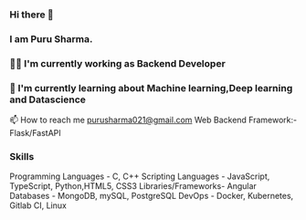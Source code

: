 ### Hi there 👋
### I am Puru Sharma.
### 👨‍🚀 I'm currently working as Backend Developer
### 🌱 I'm currently learning about Machine learning,Deep learning and Datascience
📫 How to reach me purusharma021@gmail.com
Web Backend Framework:- Flask/FastAPI

### Skills
Programming Languages - C, C++
Scripting Languages - JavaScript, TypeScript, Python,HTML5, CSS3
Libraries/Frameworks- Angular 
Databases - MongoDB, mySQL, PostgreSQL
DevOps - Docker, Kubernetes, Gitlab CI, Linux


